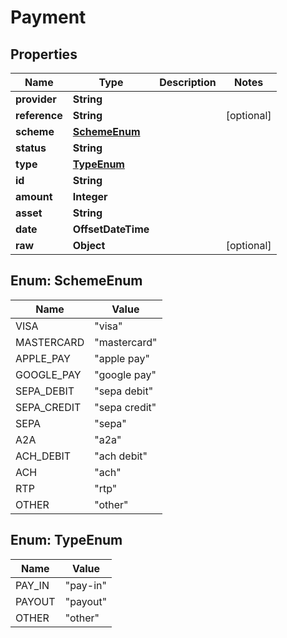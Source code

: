 

# Payment


## Properties

| Name | Type | Description | Notes |
|------------ | ------------- | ------------- | -------------|
|**provider** | **String** |  |  |
|**reference** | **String** |  |  [optional] |
|**scheme** | [**SchemeEnum**](#SchemeEnum) |  |  |
|**status** | **String** |  |  |
|**type** | [**TypeEnum**](#TypeEnum) |  |  |
|**id** | **String** |  |  |
|**amount** | **Integer** |  |  |
|**asset** | **String** |  |  |
|**date** | **OffsetDateTime** |  |  |
|**raw** | **Object** |  |  [optional] |



## Enum: SchemeEnum

| Name | Value |
|---- | -----|
| VISA | &quot;visa&quot; |
| MASTERCARD | &quot;mastercard&quot; |
| APPLE_PAY | &quot;apple pay&quot; |
| GOOGLE_PAY | &quot;google pay&quot; |
| SEPA_DEBIT | &quot;sepa debit&quot; |
| SEPA_CREDIT | &quot;sepa credit&quot; |
| SEPA | &quot;sepa&quot; |
| A2A | &quot;a2a&quot; |
| ACH_DEBIT | &quot;ach debit&quot; |
| ACH | &quot;ach&quot; |
| RTP | &quot;rtp&quot; |
| OTHER | &quot;other&quot; |



## Enum: TypeEnum

| Name | Value |
|---- | -----|
| PAY_IN | &quot;pay-in&quot; |
| PAYOUT | &quot;payout&quot; |
| OTHER | &quot;other&quot; |



